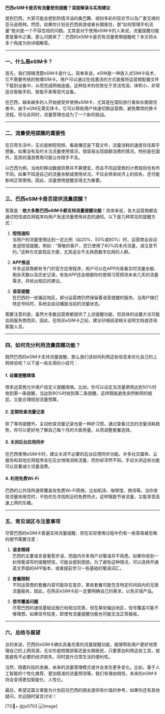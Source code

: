 **巴西eSIM卡是否有流量使用提醒？深度解读与实用建议**

提到巴西，大家可能会想到热情洋溢的桑巴舞、缤纷多彩的狂欢节以及广袤无垠的亚马逊雨林。然而，如果你计划去巴西旅游或者长期居住，那“如何管理手机流量”绝对是一个不容忽视的问题。尤其是对于使用eSIM卡的人来说，流量提醒功能更是重中之重。那么问题来了：巴西的eSIM卡是否有流量使用提醒呢？本文将从多个角度为你详细解答。

---

### 一、什么是eSIM卡？

首先，我们得搞清楚eSIM卡是什么。简单来说，eSIM是一种嵌入式SIM卡技术，它不需要传统的物理SIM卡。用户可以通过在线激活的方式直接将运营商配置文件下载到设备中，从而完成网络连接。这种技术的优势在于灵活性高、体积小，非常适合智能手机、智能手表等现代设备。

在巴西，越来越多的人开始接受并使用eSIM卡，尤其是在国际旅行者和长期居住者中。由于eSIM无需实体卡，它可以帮助用户快速切换运营商，避免繁琐的换卡流程。但与此同时，流量管理也成为了一个新的挑战。

---

### 二、流量使用提醒的重要性

在日常生活中，无论是刷短视频、看直播还是下载文件，流量消耗的速度往往超乎想象。如果没有及时关注流量使用情况，很容易出现超额消费的情况。特别是在国外，高昂的漫游费用可能让你措手不及。

以巴西为例，当地的移动数据资费并不算便宜，而且不同运营商的计费规则也有所不同。如果不知道自己的流量余额或使用状况，不仅会带来经济上的损失，还可能影响正常使用。因此，流量使用提醒显得尤为重要。

---

### 三、巴西eSIM卡是否提供流量提醒？

答案是：**绝大多数巴西eSIM卡都支持流量提醒功能**！具体来说，各大运营商都会通过短信或应用程序向用户发送流量使用状态的通知。以下是几种常见的提醒方式：

1. **短信通知**  
   当用户的流量使用达到一定比例（如20%、50%或80%）时，运营商会自动发送短信提醒。例如：“尊敬的客户，您已使用了80%的本月流量，请注意节约。”这种方式直观且方便，尤其适合不太熟悉数字应用的人群。

2. **APP推送**  
   许多运营商都有专门的官方应用程序，用户可以在APP内查看实时流量余额、剩余天数以及历史记录。有些APP还会根据你的使用习惯预测未来几天的流量需求，并给出相应的建议。

3. **语音提醒**  
   在巴西的一些偏远地区，部分运营商仍然保留着语音提醒的服务。当用户拨打特定号码时，系统会自动播报当前的流量状态。

需要注意的是，虽然大多数运营商都提供了上述提醒功能，但具体的设置方法可能会因服务商而异。因此，在购买eSIM卡之前，建议仔细阅读相关说明文档或咨询客服人员。

---

### 四、如何充分利用流量提醒功能？

既然巴西的eSIM卡支持流量提醒，那么我们该如何利用这些信息来优化自己的上网体验呢？以下是一些实用的小技巧：

#### 1. 设置提醒阈值
很多运营商允许用户自定义提醒阈值。比如，你可以设定当流量使用达到50%时收到第一条提醒，当达到90%时收到第二条提醒。这样既能避免突然断网的尴尬，又能合理规划流量预算。

#### 2. 定期检查流量记录
除了等待提醒外，主动检查流量记录也是一种好习惯。通过查看过去的流量消耗趋势，你可以更好地了解自己每个月的大致用量，从而调整套餐选择。

#### 3. 关闭后台应用同步
在巴西使用eSIM卡时，建议关闭不必要的后台应用同步功能。许多社交媒体、云服务和其他应用程序会在后台悄悄消耗流量，而你却浑然不知。手动关闭这些功能可以显著减少流量浪费。

#### 4. 利用免费Wi-Fi
巴西的公共场所通常覆盖有免费Wi-Fi网络，比如机场、咖啡馆、商场等。当你发现流量快用完时，不妨优先寻找附近的免费热点，这样既能节省流量，又能享受高速上网的乐趣。

---

### 五、常见误区与注意事项

尽管巴西的eSIM卡普遍支持流量提醒，但在实际使用过程中仍有一些容易被忽略的细节需要注意：

1. **语言障碍**  
   巴西的主要语言是葡萄牙语，而国内许多用户对葡语并不熟悉。如果你收到一封用葡语写的提醒短信，可能会感到困惑。为了避免这种情况，可以选择开通英文界面的APP版本，或者提前学习一些基础的葡语词汇。

2. **套餐限制**  
   不同运营商的套餐内容可能存在差异，某些套餐可能包含特定时间段内的无限流量服务。因此，在购买eSIM卡前一定要明确自己的需求，以免买错产品。

3. **信号覆盖问题**  
   尽管巴西的通信基础设施已经相当完善，但在某些偏远地区，信号覆盖可能不够理想。如果信号较差，即使有流量提醒功能也可能无法正常接收。

---

### 六、总结与展望

总的来说，巴西的eSIM卡确实具备完善的流量提醒功能，能够帮助用户更好地管理自己的上网资源。无论你是短期游客还是长期居民，只要善加利用这些工具，就能避免不必要的经济损失，同时提升日常生活的便利性。

当然，随着科技的发展，未来的流量管理模式或许会发生更多变化。比如，基于人工智能的个性化推荐、更加精准的流量预测等。我们有理由相信，未来的eSIM卡将会变得更加智能化、人性化。

最后，希望这篇文章能为计划前往巴西的朋友提供有价值的参考。如果你还有其他疑问，欢迎随时留言讨论！

[TG💪+ @jx0703 ![Image](https://github.com/user-attachments/assets/dbca1d08-cadb-493c-b0ec-ad6f7a83f270)]